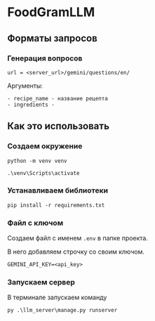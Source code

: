 # FoodGramLLM

## Форматы запросов

### Генерация вопросов

```
url = <server_url>/gemini/questions/en/
```

Аргументы:
```
- recipe_name - название рецепта
- ingredients - 
```

## Как это использовать

### Создаем окружение
```
python -m venv venv

.\venv\Scripts\activate
```
### Устанавливаем библиотеки 
```
pip install -r requirements.txt
```

### Файл с ключом
Создаем файл с именем `.env` в папке проекта.

В него добавляем строчку со своим ключом. 
```
GEMINI_API_KEY=<api_key>
```


### Запускаем сервер
В терминале запускаем команду
```
py .\llm_server\manage.py runserver
```

